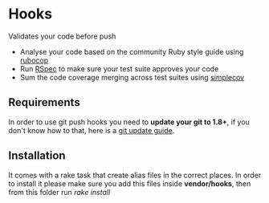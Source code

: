 Hooks
=====

Validates your code before push

  - Analyse your code based on the community Ruby style guide using [rubocop]
  - Run [RSpec] to make sure your test suite approves your code
  - Sum the code coverage merging across test suites using [simplecov]

Requirements
---

In order to use git push hooks you need to **update your git to 1.8+**, if you don't know how to that, here is a [git update guide].

Installation
----

It comes with a rake task that create alias files in the correct places. In order to install it please make sure you add this files inside **vendor/hooks**, then from this folder run *rake install*

[RSpec]:http://rspec.info/
[rubocop]:https://github.com/colszowka/simplecov
[simplecov]:https://github.com/bbatsov/rubocop
[git update guide]:https://www.digitalocean.com/community/articles/how-to-install-git-on-ubuntu-12-04
